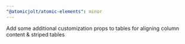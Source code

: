 ```yaml
---
"@atomicjolt/atomic-elements": minor
---
```


Add some additional customization props to tables for aligning column content & striped tables
